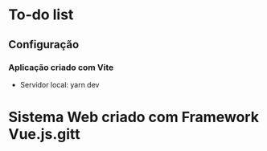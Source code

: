 # To-do list

## Configuração
### Aplicação criado com Vite
*   Servidor local: yarn dev

# Sistema Web criado com Framework Vue.js.gitt
